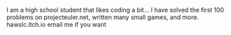I am a high school student that likes coding a bit... I have solved the first 100 problems on projecteuler.net, written many small games, and more. hawslc.itch.io
email me if you want
